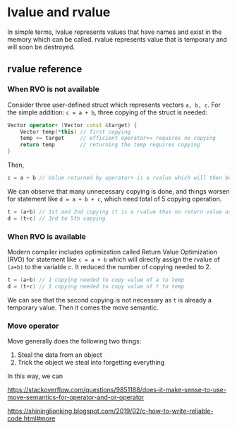 # lvalue and rvalue

In simple terms, lvalue represents values that have names and exist in the memory which can be called. rvalue represents value that is temporary and will soon be destroyed.

## rvalue reference
### When RVO is not available
Consider three user-defined struct which represents vectors `a, b, c`.
For the simple addition: `c = a + b`, three copying of the struct is needed:

```c++
Vector operator+ (Vector const &target) {
    Vector temp(*this) // first copying
    temp += target     // efficient operator+= requires no copying
    return temp        // returning the temp requires copying
}
```
Then,
```c++
c = a + b // Value returned by operator+ is a rvalue which will then be copied to c
```
We can observe that many unnecessary copying is done, and things worsen for statement like `d = a + b + c`, which need total of 5 copying operation.

```c++
t = (a+b) // 1st and 2nd copying (t is a rvalue thus no return value assignment copy is needed)
d = (t+c) // 3rd to 5th copying
```



### When RVO is available
Modern compiler includes optimization called Return Value Optimization (RVO) for statement like `c = a + b` which will directly assign the rvalue of `(a+b)` to the variable c. It reduced the number of copying needed to 2.

```c++
t = (a+b) // 1 copying needed to copy value of a to temp
d = (t+c) // 1 copying needed to copy value of t to temp
```
We can see that the second copying is not necessary as `t` is already a temporary value. Then it comes the move semantic.

### Move operator

Move generally does the following two things:
1. Steal the data from an object
2. Trick the object we steal into forgetting everything

In this way, we can 

https://stackoverflow.com/questions/9851188/does-it-make-sense-to-use-move-semantics-for-operator-and-or-operator

https://shininglionking.blogspot.com/2019/02/c-how-to-write-reliable-code.html#more